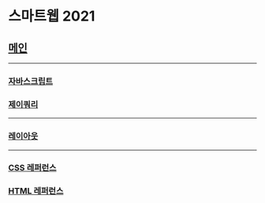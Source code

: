 # 스마트웹 2021

## [메인](https://imjihyeon00.github.io/dothome2021/)
----------------------------------------------------------
### [자바스크립트](https://imjihyeon00.github.io/dothome2021/refer-javascript/index.html)
### [제이쿼리](https://imjihyeon00.github.io/dothome2021/refer-jquery/index.html)
----------------------------------------------------------

### [레이아웃](https://imjihyeon00.github.io/dothome2021/layout/index.html)
----------------------------------------------------------

### [CSS 레퍼런스](https://imjihyeon00.github.io/dothome2021/refer-css/index.html)

### [HTML 레퍼런스](https://imjihyeon00.github.io/dothome2021/refer-html/index.html)
